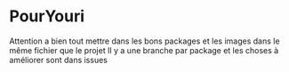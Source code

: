 # PourYouri

Attention a bien tout mettre dans les bons packages et les images dans le même fichier que le projet 
Il y a une branche par package
et les choses à améliorer sont dans issues
